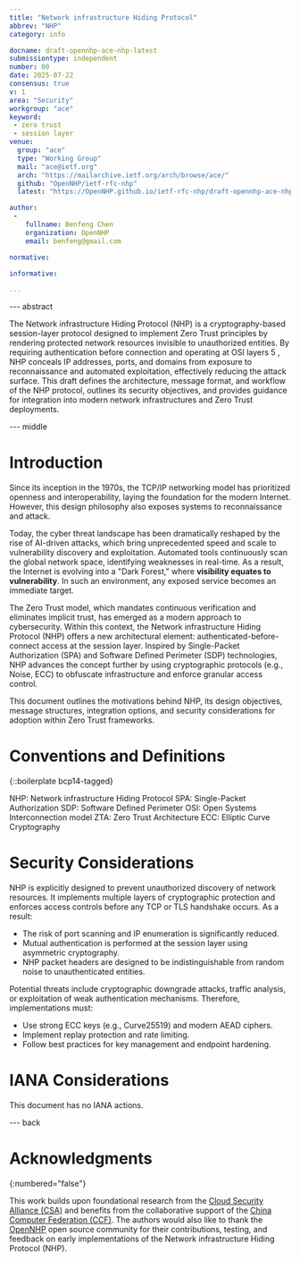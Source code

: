 ```yaml
---
title: "Network infrastructure Hiding Protocol"
abbrev: "NHP"
category: info

docname: draft-opennhp-ace-nhp-latest
submissiontype: independent
number: 00
date: 2025-07-22
consensus: true
v: 1
area: "Security"
workgroup: "ace"
keyword:
 - zero trust
 - session layer
venue:
  group: "ace"
  type: "Working Group"
  mail: "ace@ietf.org"
  arch: "https://mailarchive.ietf.org/arch/browse/ace/"
  github: "OpenNHP/ietf-rfc-nhp"
  latest: "https://OpenNHP.github.io/ietf-rfc-nhp/draft-opennhp-ace-nhp.html"

author:
 -
    fullname: Benfeng Chen
    organization: OpenNHP
    email: benfeng@gmail.com

normative:

informative:

...
```


--- abstract

The Network infrastructure Hiding Protocol (NHP) is a cryptography-based session-layer protocol designed to implement Zero Trust principles by rendering protected network resources invisible to unauthorized entities. By requiring authentication before connection and operating at OSI layers 5 , NHP conceals IP addresses, ports, and domains from exposure to reconnaissance and automated exploitation, effectively reducing the attack surface. This draft defines the architecture, message format, and workflow of the NHP protocol, outlines its security objectives, and provides guidance for integration into modern network infrastructures and Zero Trust deployments.

--- middle

# Introduction

Since its inception in the 1970s, the TCP/IP networking model has prioritized openness and interoperability, laying the foundation for the modern Internet. However, this design philosophy also exposes systems to reconnaissance and attack.

Today, the cyber threat landscape has been dramatically reshaped by the rise of AI-driven attacks, which bring unprecedented speed and scale to vulnerability discovery and exploitation. Automated tools continuously scan the global network space, identifying weaknesses in real-time. As a result, the Internet is evolving into a "Dark Forest," where **visibility equates to vulnerability**. In such an environment, any exposed service becomes an immediate target.

The Zero Trust model, which mandates continuous verification and eliminates implicit trust, has emerged as a modern approach to cybersecurity. Within this context, the Network infrastructure Hiding Protocol (NHP) offers a new architectural element: authenticated-before-connect access at the session layer. Inspired by Single-Packet Authorization (SPA) and Software Defined Perimeter (SDP) technologies, NHP advances the concept further by using cryptographic protocols (e.g., Noise, ECC) to obfuscate infrastructure and enforce granular access control.

This document outlines the motivations behind NHP, its design objectives, message structures, integration options, and security considerations for adoption within Zero Trust frameworks.

# Conventions and Definitions

{::boilerplate bcp14-tagged}

NHP: Network infrastructure Hiding Protocol
SPA: Single-Packet Authorization
SDP: Software Defined Perimeter
OSI: Open Systems Interconnection model
ZTA: Zero Trust Architecture
ECC: Elliptic Curve Cryptography

# Security Considerations

NHP is explicitly designed to prevent unauthorized discovery of network resources. It implements multiple layers of cryptographic protection and enforces access controls before any TCP or TLS handshake occurs. As a result:

* The risk of port scanning and IP enumeration is significantly reduced.
* Mutual authentication is performed at the session layer using asymmetric cryptography.
* NHP packet headers are designed to be indistinguishable from random noise to unauthenticated entities.

Potential threats include cryptographic downgrade attacks, traffic analysis, or exploitation of weak authentication mechanisms. Therefore, implementations must:

* Use strong ECC keys (e.g., Curve25519) and modern AEAD ciphers.
* Implement replay protection and rate limiting.
* Follow best practices for key management and endpoint hardening.

# IANA Considerations

This document has no IANA actions.

--- back

# Acknowledgments
{:numbered="false"}

This work builds upon foundational research from the [Cloud Security Alliance (CSA)](https://cloudsecurityalliance.org/) and benefits from the collaborative support of the [China Computer Federation (CCF)](https://www.ccf.org.cn/en/). The authors would also like to thank the [OpenNHP](https://github.com/OpenNHP/opennhp) open source community for their contributions, testing, and feedback on early implementations of the Network infrastructure Hiding Protocol (NHP).
